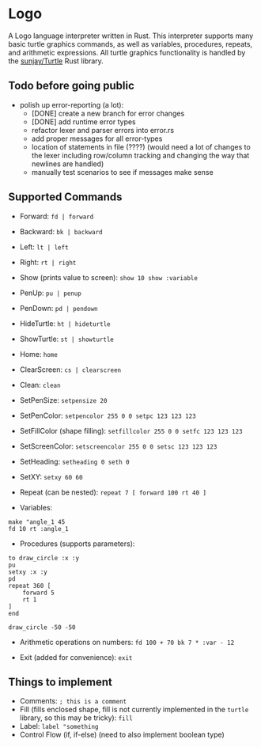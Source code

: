 # Logo

A Logo language interpreter written in Rust. This interpreter supports many basic turtle graphics commands, as well as variables, procedures, repeats, and arithmetic expressions. All turtle graphics functionality is handled by the [sunjay/Turtle](github.com/sunjay/Turtle) Rust library.

## Todo before going public

- polish up error-reporting (a lot):
    - [DONE] create a new branch for error changes
    - [DONE] add runtime error types
    - refactor lexer and parser errors into error.rs
    - add proper messages for all error-types
    - location of statements in file (????) (would need a lot of changes to the lexer including row/column tracking and changing the way that newlines are handled)
    - manually test scenarios to see if messages make sense

## Supported Commands

- Forward: `fd | forward`
- Backward: `bk | backward`
- Left: `lt | left`
- Right: `rt | right`
- Show (prints value to screen): `show 10 show :variable`

- PenUp: `pu | penup`
- PenDown: `pd | pendown`
- HideTurtle: `ht | hideturtle`
- ShowTurtle: `st | showturtle`
- Home: `home`
- ClearScreen: `cs | clearscreen`
- Clean: `clean`

- SetPenSize: `setpensize 20`
- SetPenColor: `setpencolor 255 0 0 setpc 123 123 123`
- SetFillColor (shape filling): `setfillcolor 255 0 0 setfc 123 123 123`
- SetScreenColor: `setscreencolor 255 0 0 setsc 123 123 123`
- SetHeading: `setheading 0 seth 0`
- SetXY: `setxy 60 60`

- Repeat (can be nested): `repeat 7 [ forward 100 rt 40 ]`

- Variables:
```
make "angle_1 45
fd 10 rt :angle_1
```

- Procedures (supports parameters):
```logo
to draw_circle :x :y
pu
setxy :x :y
pd
repeat 360 [
    forward 5
    rt 1
]
end

draw_circle -50 -50
```

- Arithmetic operations on numbers: `fd 100 + 70 bk 7 * :var - 12`

- Exit (added for convenience): `exit`

## Things to implement 

- Comments: `; this is a comment`
- Fill (fills enclosed shape, fill is not currently implemented in the `turtle` library, so this may be tricky): `fill`
- Label: `label "something`
- Control Flow (if, if-else) (need to also implement boolean type)
